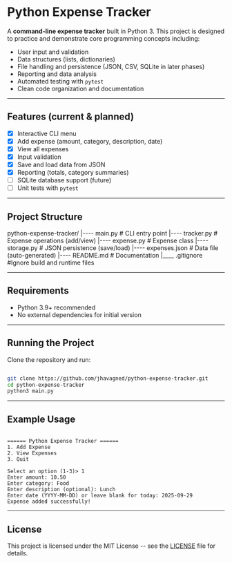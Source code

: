 # Python Expense Tracker

A **command-line expense tracker** built in Python 3.
This project is designed to practice and demonstrate core programming concepts including:

- User input and validation
- Data structures (lists, dictionaries)
- File handling and persistence (JSON, CSV, SQLite in later phases)
- Reporting and data analysis
- Automated testing with `pytest`
- Clean code organization and documentation

---

## Features (current & planned)

- [x] Interactive CLI menu
- [x] Add expense (amount, category, description, date)
- [x] View all expenses
- [x] Input validation
- [x] Save and load data from JSON
- [x] Reporting (totals, category summaries)
- [ ] SQLite database support (future)
- [ ] Unit tests with `pytest`

---

## Project Structure

python-expense-tracker/
|---- main.py # CLI entry point
|---- tracker.py # Expense operations (add/view)
|---- expense.py # Expense class
|---- storage.py # JSON persistence (save/load)
|---- expenses.json # Data file (auto-generated)
|---- README.md # Documentation
|\_\_\_\_ .gitignore #Ignore build and runtime files

---

## Requirements

- Python 3.9+ recommended
- No external dependencies for initial version

---

## Running the Project

Clone the repository and run:

```bash

git clone https://github.com/jhavagned/python-expense-tracker.git
cd python-expense-tracker
python3 main.py

```

---

## Example Usage

```text

====== Python Expense Tracker ======
1. Add Expense
2. View Expenses
3. Quit

Select an option (1-3)> 1
Enter amount: 10.50
Enter category: Food
Enter description (optional): Lunch
Enter date (YYYY-MM-DD) or leave blank for today: 2025-09-29
Expense added successfully!

```

---

## License

This project is licensed under the MIT License -- see the [LICENSE](LICENSE) file for details.
